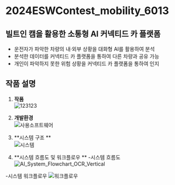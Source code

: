 # 2024ESWContest_mobility_6013

## 빌트인 캠을 활용한 소통형 AI 커넥티드 카 플랫폼
- 운전자가 파악한 차량의 내·외부 상황을 대화형 AI를 활용하여 분석
- 분석한 데이터를 커넥티드 카 플랫폼을 통하여 다른 차량과 공유 가능
- 개인이 파악하지 못한 위험 상황을 커넥티드 카 플랫폼을 통하여 인지 

## 작품 설명
1. **작품**  
![123123](https://github.com/user-attachments/assets/92455a72-083e-4734-94c1-3154e7536b1c)


2. **개발환경**  
![사용소프트웨어](https://github.com/user-attachments/assets/558fa1ff-a8d0-4f0a-8f43-029c81decef9)


3. **시스템 구조 **  
![시스템](https://github.com/user-attachments/assets/df921fb5-ae64-4ff4-94e4-2d1b836beb43)

3. **시스템 흐름도 및 워크플로우 **
-시스템 흐름도
![AI_System_Flowchart_OCR_Vertical](https://github.com/user-attachments/assets/1cfba2f2-fe51-45fc-b45c-c5b4d968dd92)

-시스템 워크플로우
![워크플로우](https://github.com/user-attachments/assets/77256a85-7778-49c2-8035-ba0e9197e647)


